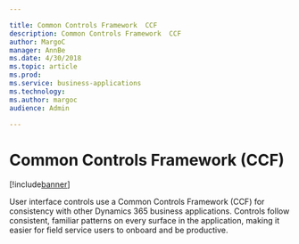 ```yaml
---

title: Common Controls Framework  CCF 
description: Common Controls Framework  CCF 
author: MargoC
manager: AnnBe
ms.date: 4/30/2018
ms.topic: article
ms.prod: 
ms.service: business-applications
ms.technology: 
ms.author: margoc
audience: Admin

---
```

#  Common Controls Framework (CCF)




[!include[banner](../../../../includes/banner.md)]

User interface controls use a Common Controls Framework (CCF) for consistency
with other Dynamics 365 business applications. Controls follow consistent,
familiar patterns on every surface in the application, making it easier for
field service users to onboard and be productive.
